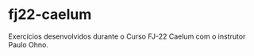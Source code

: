 fj22-caelum
===========

Exercícios desenvolvidos durante o Curso FJ-22 Caelum com o instrutor Paulo Ohno.